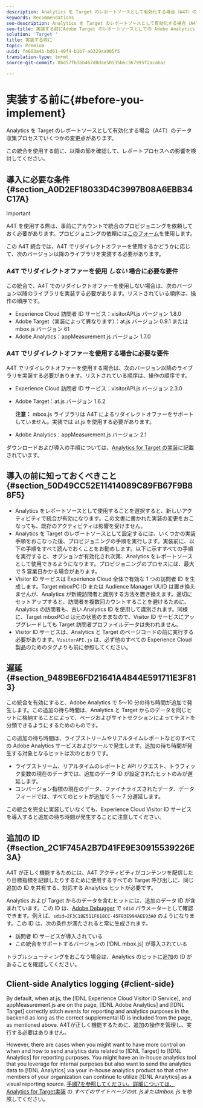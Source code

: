 ```yaml
---
description: Analytics を Target のレポートソースとして有効化する場合（A4T）のデータ収集プロセスでいくつかの変更点があります。
keywords: Recommendations
seo-description: Analytics を Target のレポートソースとして有効化する場合（A4T）のデータ収集プロセスでいくつかの変更点があります。
seo-title: 実装する前にAdobe Target のレポートソースとしての Adobe Analytics（A4T）
solution: 'Target '
title: 実装する前に
topic: Premium
uuid: fe603a4b-bd61-49f4-b1b7-a0329aa905f5
translation-type: tm+mt
source-git-commit: 8bd57fb3bb467d8dae50535b6c367995f2acabac

---
```



# 実装する前に{#before-you-implement}

Analytics を Target のレポートソースとして有効化する場合（A4T）のデータ収集プロセスでいくつかの変更点があります。

この統合を使用する前に、以降の節を確認して、レポートプロセスへの影響を検討してください。

## 導入に必要な条件 {#section_A0D2EF18033D4C3997B08A6EBB34C17A}

>[!IMPORTANT]
>
>A4T を使用する際は、事前にアカウントで統合のプロビジョニングを依頼しておく必要があります。プロビジョニングの依頼には[このフォーム](https://www.adobe.com/go/audiences)を使用します。

この A4T 統合では、A4T でリダイレクトオファーを使用するかどうかに応じて、次のバージョン以降のライブラリを実装する必要があります。

### A4T でリダイレクトオファーを使用 *しない* 場合に必要な要件

この統合で、A4T でのリダイレクトオファーを使用しない場合は、次のバージョン以降のライブラリを実装する必要があります。リストされている順序は、操作の順序です。

* Experience Cloud 訪問者 ID サービス：visitorAPI.js バージョン 1.8.0
* Adobe Target（実装によって異なります）：at.js バージョン 0.9.1 または mbox.js バージョン 61
* Adobe Analytics：appMeasurement.js バージョン 1.7.0

### A4T でリダイレクトオファーを使用する場合に必要な要件

A4T でリダイレクトオファーを使用する場合は、次のバージョン以降のライブラリを実装する必要があります。リストされている順序は、操作の順序です。

* Experience Cloud 訪問者 ID サービス：visitorAPI.js バージョン 2.3.0
* Adobe Target：at.js バージョン 1.6.2

   **注意：** mbox.js ライブラリは A4T によるリダイレクトオファーをサポートしていません。実装では at.js を使用する必要があります。

* Adobe Analytics：appMeasurement.js バージョン 2.1

ダウンロードおよび導入の手順については、[Analytics for Target の実装](https://marketing.adobe.com/resources/help/en_US/target/a4t/c_a4timplementation.html)に記載されています。

## 導入の前に知っておくべきこと {#section_50D49CC52E11414089C89FB67F9B88F5}

* Analytics をレポートソースとして使用することを選択すると、新しいアクティビティで統合が有効になります。この文書に書かれた実装の変更をおこなっても、既存のアクティビティは影響を受けません。
* Analytics を Target のレポートソースとして設定するには、いくつかの実装手順をおこなった後、プロビジョニングの手順を実行します。実装前に、以下の手順をすべて読んでおくことをお勧めします。以下に示すすべての手順を実行すると、オプションが有効化され次第、Analytics をレポートソースとして使用できるようになります。プロビジョニングのプロセスには、最大で 5 営業日かかる場合があります。
* Visitor ID サービスは Experience Cloud 全体で有効な 1 つの訪問者 ID を生成します。Target mboxPC ID または Audience Manager UUID は置き換えませんが、Analytics が新規訪問者と識別する方法を置き換えます。適切にセットアップすると、訪問者を複数回カウントすることを避けるために、Analytics の訪問者も、古い Analytics ID を使用して識別されます。同様に、Target mboxPCid は元の状態のままなので、Visitor ID サービスにアップグレードしても Target 訪問者プロファイルデータは失われません。
* Visitor ID サービスは、Analytics と Target のページコードの前に実行する必要があります。`VisitorAPI.js` は、必ず他のすべての Experience Cloud 製品のためのタグよりも前に参照してください。

## 遅延 {#section_9489BE6FD21641A4844E591711E3F813}

この統合を有効にすると、Adobe Analytics で 5～10 分の待ち時間が追加で発生します。この追加の待ち時間は、Analytics と Target からのデータを同じヒットに格納することによって、ページおよびサイトセクションによってテストを分類できるようにするためのものです。

この追加の待ち時間は、ライブストリームやリアルタイムレポートなどのすべての Adobe Analytics サービスおよびツールで発生します。追加の待ち時間が発生する対象となるヒットは次のとおりです。

* ライブストリーム、リアルタイムのレポートと API リクエスト、トラフィック変数の現在のデータでは、追加のデータ ID が設定されたヒットのみが遅延します。
* コンバージョン指標の現在のデータ、ファイナライズされたデータ、データフィードでは、すべてのヒットが追加で 5 ～ 7 分遅延します。

この統合を完全に実装していなくても、Experience Cloud Visitor ID サービスを導入すると追加の待ち時間が発生することに注意してください。

## 追加の ID {#section_2C1F745A2B7D41FE9E30915539226E3A}

A4T が正しく機能するためには、A4T アクティビティがコンテンツを配信したり目標指標を記録したりするために使用するすべての Target 呼び出しに、同じ追加の ID を共有する、対応する Analytics ヒットが必要です。

Analytics および Target からのデータを含むヒットには、追加のデータ ID が含まれています。この ID は、[Adobe Debugger](https://marketing.adobe.com/resources/help/en_US/sc/implement/?f=debugger) で `sdid` パラメーターとして確認できます。例えば、`sdid=2F3C18E511F618CC-45F83E994AEE93A0` のようになります。この ID は、次の条件が満たされると常に生成されます。

* 訪問者 ID サービスが導入されている
* この統合をサポートするバージョンの [!DNL mbox.js] が導入されている

トラブルシューティングをおこなう場合は、Analytics のヒットに追加の ID があることを確認してください。

## Client-side Analytics logging {#client-side}

By default, when at.js, the [!DNL Experience Cloud Visitor ID Service], and appMeasurement.js are on the page, [!DNL Adobe Analytics] and [!DNL Target] correctly stitch events for reporting and analytics purposes in the backend as long as the correct supplemental ID is included from the page, as mentioned above. A4Tが正しく機能するために、追加の操作を管理し、実行する必要はありません。

However, there are cases when you might want to have more control on when and how to send analytics data related to [!DNL Target] to [!DNL Analytics] for reporting purposes. You might have an in-house analytics tool that you leverage for internal purposes but also want to send the analytics data to [!DNL Analytics] via your in-house analytics product so that other members of your organization can continue to utilize [!DNL Analytics] as a visual reporting source. [手順7を参照してください。詳細については、Analytics for Target実装](/help/c-integrating-target-with-mac/a4t/a4timplementation.md#step7) の *すべてのサイトページのat. jsまたはmbox. js* を参照してください。
